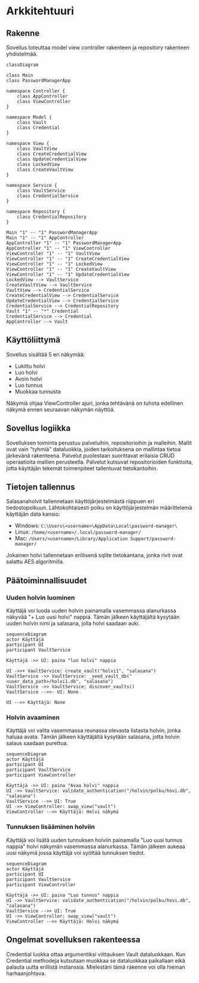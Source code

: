 # Arkkitehtuuri

## Rakenne

Sovellus toteuttaa model view controller rakenteen ja repository rakenteen yhdistelmää.


```mermaid
classDiagram

class Main
class PasswordManagerApp

namespace Controller {
    class AppController
    class ViewController
}

namespace Model {
    class Vault
    class Credential
}

namespace View {
    class VaultView
    class CreateCredentialView
    class UpdateCredentialView
    class LockedView
    class CreateVaultView
}

namespace Service {
    class VaultService
    class CredentialService
}

namespace Repository {
    class CredentialRepository
}

Main "1" -- "1" PasswordManagerApp
Main "1" -- "1" AppController
AppController "1" -- "1" PasswordManagerApp
AppController "1" -- "1" ViewController
ViewController "1" -- "1" VaultView
ViewController "1" -- "1" CreateCredentialView
ViewController "1" -- "1" LockedView
ViewController "1" -- "1" CreateVaultView
ViewController "1" -- "1" UpdateCredentialView
LockedView --> VaultService
CreateVaultView --> VaultService
VaultView --> CredentialService
CreateCredentialView --> CredentialService
UpdateCredentialView --> CredentialService
CredentialService --> CredentialRepository
Vault "1" -- "*" Credential
CredentialService --> Credential
AppController --> Vault

```

## Käyttöliittymä

Sovellus sisältää 5 eri näkymää:
- Lukittu holvi
- Luo holvi
- Avoin holvi
- Luo tunnus
- Muokkaa tunnusta

Näkymiä ohjaa ViewController ajuri, jonka tehtävänä on tuhota edellinen näkymä ennen seuraavan näkymän näyttöä.

## Sovellus logiikka

Sovelluksen toiminta perustuu palveluihin, repositorioihin ja malleihin. Mallit ovat vain "tyhmiä" dataluokkia, joiden tarkoituksena on mallintaa tietoa järkevänä rakenteena. Palvelut puolestaan suorittavat erilaisia CRUD operaatioita mallien perusteella. Palvelut kutsuvat repositorioiden funktioita, jotta käyttäjän tekemät toimenpiteet tallentuvat tietokantoihin.

## Tietojen tallennus

Salasanaholvit tallennetaan käyttöjärjestelmästä riippuen eri tiedostopolkuun. Lähtokohtaisesti polku on käyttöjärjestelmän määrittelemä käyttäjän data kansio:
- Windows: `C:\Users\<username>\AppData\Local\password-manager\`
- Linux: `/home/<username>/.local/password-manager/`
- Mac: `/Users/<username>/Library/Application Support/password-manager/`


Jokainen holvi tallennetaan erillisenä sqlite tietokantana, jonka rivit ovat salattu AES algoritmilla.


## Päätoiminnallisuudet

### Uuden holvin luominen

Käyttäjä voi luoda uuden holvin painamalla vasemmassa alanurkassa näkyvää "+ Luo uusi holvi" nappia. Tämän jälkeen käyttäjältä kysytään uuden holvin nimi ja salasana, jolla holvi saadaan auki.


```mermaid
sequenceDiagram
actor Käyttäjä
participant UI
participant VaultService

Käyttäjä ->> UI: paina "luo holvi" nappia

UI ->>+ VaultService: create_vault("holvi1", "salasana")
VaultService ->> VaultService: _seed_vault_db("<user_data_path>/holvi1.db", "salasana")
VaultService ->> VaultService: discover_vaults()
VaultService -->>- UI: None

UI -->> Käyttäjä: None
```

### Holvin avaaminen

Käyttäjä voi valita vasemmassa reunassa olevasta listasta holvin, jonka haluaa avata. Tämän jälkeen käyttäjältä kysytään salasana, jotta holvin salaus saadaan purettua.

```mermaid
sequenceDiagram
actor Käyttäjä
participant UI
participant VaultService
participant ViewController

Käyttäjä ->> UI: paina "Avaa holvi" nappia
UI ->> VaultService: validate_authentication("/holvin/polku/hovi.db", "salasana")
VaultService -->> UI: True
UI ->> ViewController: swap_view("vault")
ViewController -->> Käyttäjä: Holvi näkymä 
```

### Tunnuksen lisääminen holviin
Käyttäjä voi lisätä uuden tunnuksen holviin painamalla "Luo uusi tunnus nappia" holvi näkymän vasemmassa alanurkassa. Tämän jälkeen aukeaa uusi näkymä jossa käyttäjä voi syöttää tunnuksen tiedot.

```mermaid
sequenceDiagram
actor Käyttäjä
participant UI
participant VaultService
participant ViewController

Käyttäjä ->> UI: paina "Luo tunnus" nappia
UI ->> VaultService: validate_authentication("/holvin/polku/hovi.db", "salasana")
VaultService -->> UI: True
UI ->> ViewController: swap_view("vault")
ViewController -->> Käyttäjä: Holvi näkymä 
```

## Ongelmat sovelluksen rakenteessa
Credential luokka ottaa argumentiksi viittauksen Vault dataluokkaan. Kun Credential methodeja kutsutaan muokkaa se dataluokkaa paikallaan eikä palauta uutta erillistä instanssia. Mielestäni tämä rakenne voi olla hieman harhaanjohtava.